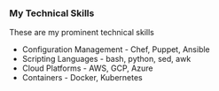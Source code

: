 ### My Technical Skills 

These are my prominent technical skills 

  - Configuration Management - Chef, Puppet, Ansible 
  - Scripting Languages - bash, python, sed, awk
  - Cloud Platforms - AWS, GCP, Azure 
  - Containers - Docker, Kubernetes 


